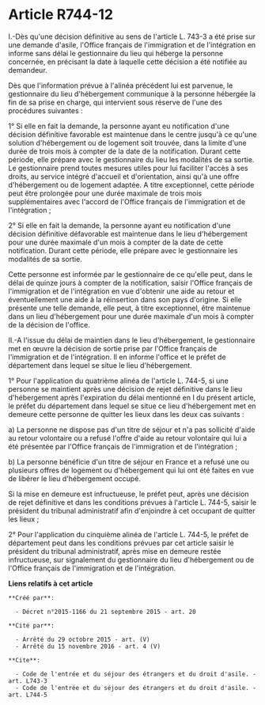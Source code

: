 # Article R744-12

I.-Dès qu'une décision définitive au sens de l'article L. 743-3 a été prise sur une demande d'asile, l'Office français de
l'immigration et de l'intégration en informe sans délai le gestionnaire du lieu qui héberge la personne concernée, en
précisant la date à laquelle cette décision a été notifiée au demandeur. 

Dès que l'information prévue à l'alinéa précédent lui est parvenue, le gestionnaire du lieu d'hébergement communique à la
personne hébergée la fin de sa prise en charge, qui intervient sous réserve de l'une des procédures suivantes : 

1° Si elle en fait la demande, la personne ayant eu notification d'une décision définitive favorable est maintenue dans le
centre jusqu'à ce qu'une solution d'hébergement ou de logement soit trouvée, dans la limite d'une durée de trois mois à
compter de la date de la notification. Durant cette période, elle prépare avec le gestionnaire du lieu les modalités de sa
sortie. Le gestionnaire prend toutes mesures utiles pour lui faciliter l'accès à ses droits, au service intégré d'accueil et
d'orientation, ainsi qu'à une offre d'hébergement ou de logement adaptée. A titre exceptionnel, cette période peut être
prolongée pour une durée maximale de trois mois supplémentaires avec l'accord de l'Office français de l'immigration et de
l'intégration ; 

2° Si elle en fait la demande, la personne ayant eu notification d'une décision définitive défavorable est maintenue dans le
lieu d'hébergement pour une durée maximale d'un mois à compter de la date de cette notification. Durant cette période, elle
prépare avec le gestionnaire les modalités de sa sortie. 

Cette personne est informée par le gestionnaire de ce qu'elle peut, dans le délai de quinze jours à compter de la
notification, saisir l'Office français de l'immigration et de l'intégration en vue d'obtenir une aide au retour et
éventuellement une aide à la réinsertion dans son pays d'origine. Si elle présente une telle demande, elle peut, à titre
exceptionnel, être maintenue dans un lieu d'hébergement pour une durée maximale d'un mois à compter de la décision de
l'office. 

II.-A l'issue du délai de maintien dans le lieu d'hébergement, le gestionnaire met en œuvre la décision de sortie prise par
l'Office français de l'immigration et de l'intégration. Il en informe l'office et le préfet de département dans lequel se
situe le lieu d'hébergement. 

1° Pour l'application du quatrième alinéa de l'article L. 744-5, si une personne se maintient après une décision de rejet
définitive dans le lieu d'hébergement après l'expiration du délai mentionné en I du présent article, le préfet du département
dans lequel se situe ce lieu d'hébergement met en demeure cette personne de quitter les lieux dans les deux cas suivants : 

a) La personne ne dispose pas d'un titre de séjour et n'a pas sollicité d'aide au retour volontaire ou a refusé l'offre
d'aide au retour volontaire qui lui a été présentée par l'Office français de l'immigration et de l'intégration ; 

b) La personne bénéficie d'un titre de séjour en France et a refusé une ou plusieurs offres de logement ou d'hébergement qui
lui ont été faites en vue de libérer le lieu d'hébergement occupé. 

Si la mise en demeure est infructueuse, le préfet peut, après une décision de rejet définitive et dans les conditions prévues
à l'article L. 744-5, saisir le président du tribunal administratif afin d'enjoindre à cet occupant de quitter les lieux ; 

2° Pour l'application du cinquième alinéa de l'article L. 744-5, le préfet de département peut dans les conditions prévues
par cet article saisir le président du tribunal administratif, après mise en demeure restée infructueuse, sur signalement du
gestionnaire du lieu d'hébergement ou de l'Office français de l'immigration et de l'intégration.

**Liens relatifs à cet article**

	**Créé par**:

	  - Décret n°2015-1166 du 21 septembre 2015 - art. 20

	**Cité par**:

	  - Arrêté du 29 octobre 2015 - art. (V)
	  - Arrêté du 15 novembre 2016 - art. 4 (V)

	**Cite**:

	  - Code de l'entrée et du séjour des étrangers et du droit d'asile. - art. L743-3
	  - Code de l'entrée et du séjour des étrangers et du droit d'asile. - art. L744-5
